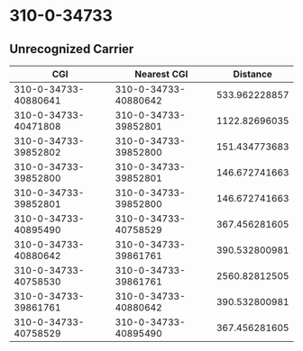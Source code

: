 # 310-0-34733
## Unrecognized Carrier


| CGI | Nearest CGI | Distance |
|-----|-------------|----------|
| 310-0-34733-40880641 | 310-0-34733-40880642 | 533.962228857 |
| 310-0-34733-40471808 | 310-0-34733-39852801 | 1122.82696035 |
| 310-0-34733-39852802 | 310-0-34733-39852800 | 151.434773683 |
| 310-0-34733-39852800 | 310-0-34733-39852801 | 146.672741663 |
| 310-0-34733-39852801 | 310-0-34733-39852800 | 146.672741663 |
| 310-0-34733-40895490 | 310-0-34733-40758529 | 367.456281605 |
| 310-0-34733-40880642 | 310-0-34733-39861761 | 390.532800981 |
| 310-0-34733-40758530 | 310-0-34733-39861761 | 2560.82812505 |
| 310-0-34733-39861761 | 310-0-34733-40880642 | 390.532800981 |
| 310-0-34733-40758529 | 310-0-34733-40895490 | 367.456281605 |
